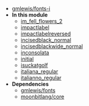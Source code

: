 - [gmlewis/fonts-i](gmlewis/fonts-i/)
- **In this module**
  - [im\_fell\_flowers\_2](gmlewis/fonts-i/im_fell_flowers_2/members)
  - [impactlabel](gmlewis/fonts-i/impactlabel/members)
  - [impactlabelreversed](gmlewis/fonts-i/impactlabelreversed/members)
  - [incisedblack\_normal](gmlewis/fonts-i/incisedblack_normal/members)
  - [incisedblackwide\_normal](gmlewis/fonts-i/incisedblackwide_normal/members)
  - [inconsolata](gmlewis/fonts-i/inconsolata/members)
  - [initial](gmlewis/fonts-i/initial/members)
  - [isuckatgolf](gmlewis/fonts-i/isuckatgolf/members)
  - [italiana\_regular](gmlewis/fonts-i/italiana_regular/members)
  - [italianno\_regular](gmlewis/fonts-i/italianno_regular/members)
- **Dependencies**
  - [gmlewis/fonts](gmlewis/fonts/)
  - [moonbitlang/core](moonbitlang/core/)